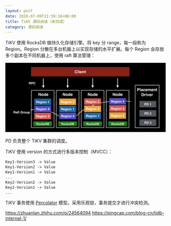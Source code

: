 ```yaml
---
layout: post
date: 2018-07-09T21:59:16+08:00
title: TiKV 源码阅读（未完成）
category: 源码阅读
---
```


TiKV 使用 RocksDB 做持久化存储引擎。将 key 分 range，每一段称为 Region。Region 分散在多台机器上以实现存储的水平扩展。每个 Region 会存放多个副本在不同机器上，使用 raft 算法管理：

<img src="/assets/images/tikv-note-1/illustration-1.png" width="800"/>

PD 负责整个 TiKV 集群的调度。

TiKV 使用 version 的方式进行多版本控制（MVCC）：

```
Key1-Version3 -> Value
Key1-Version2 -> Value
Key1-Version1 -> Value
...
Key2-Version2 -> Value
Key2-Version1 -> Value
...
```

TiKV 事务使用 [Percolator](https://static.googleusercontent.com/media/research.google.com/zh-CN//pubs/archive/36726.pdf) 模型。采用乐观锁，事务提交才进行冲突检测。


https://zhuanlan.zhihu.com/p/24564094
https://pingcap.com/blog-cn/tidb-internal-1/
